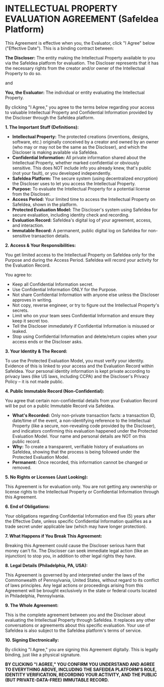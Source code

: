 # INTELLECTUAL PROPERTY EVALUATION AGREEMENT (SafeIdea Platform)

This Agreement is effective when you, the Evaluator, click "I Agree" below ("Effective Date"). This is a binding contract between:

**The Discloser:** The entity making the Intellectual Property available to you via the SafeIdea platform for evaluation. The Discloser represents that it has the necessary rights from the creator and/or owner of the Intellectual Property to do so.

and

**You, the Evaluator:** The individual or entity evaluating the Intellectual Property.

By clicking "I Agree," you agree to the terms below regarding your access to valuable Intellectual Property and Confidential Information provided by the Discloser through the SafeIdea platform.

**1. The Important Stuff (Definitions):**

* **Intellectual Property:** The protected creations (inventions, designs, software, etc.) originally conceived by a creator and owned by an owner (who may or may not be the same as the Discloser), and which the Discloser is making available via SafeIdea.
* **Confidential Information:** All private information shared about the Intellectual Property, whether marked confidential or obviously sensitive. This does NOT include info you already knew, that's public (not your fault), or you developed independently.
* **SafeIdea Platform:** The secure system (using decentralized encryption) the Discloser uses to let you access the Intellectual Property.
* **Purpose:** To evaluate the Intellectual Property for a potential license from the Discloser.
* **Access Period:** Your limited time to access the Intellectual Property on SafeIdea, shown in the platform.
* **Protected Evaluation Model:** The Discloser's system using SafeIdea for secure evaluation, including identity check and recording.
* **Evaluation Record:** SafeIdea's digital log of your agreement, access, and interaction.
* **Immutable Record:** A permanent, public digital log on SafeIdea for non-sensitive transaction details.

**2. Access & Your Responsibilities:**

You get limited access to the Intellectual Property on SafeIdea only for the Purpose and during the Access Period. SafeIdea will record your activity for the Evaluation Record.

You agree to:
* Keep all Confidential Information secret.
* Use Confidential Information ONLY for the Purpose.
* Not share Confidential Information with anyone else unless the Discloser approves in writing.
* Not copy, reverse engineer, or try to figure out the Intellectual Property's secrets.
* Limit who on your team sees Confidential Information and ensure they keep it secret too.
* Tell the Discloser immediately if Confidential Information is misused or leaked.
* Stop using Confidential Information and delete/return copies when your access ends or the Discloser asks.

**3. Your Identity & The Record:**

To use the Protected Evaluation Model, you must verify your identity. Evidence of this is linked to your access and the Evaluation Record within SafeIdea. Your personal identity information is kept private according to privacy laws (like US laws, including CCPA) and the Discloser's Privacy Policy – it is not made public.

**4. Public Immutable Record (Non-Confidential):**

You agree that certain non-confidential details from your Evaluation Record will be put on a public Immutable Record via SafeIdea.

* **What's Recorded:** Only non-private transaction facts: a transaction ID, date/time of the event, a non-identifying reference to the Intellectual Property (like a secure, non-revealing code provided by the Discloser), and indicators confirming this evaluation happened under the Protected Evaluation Model. Your name and personal details are NOT on this public record.
* **Why:** To create a transparent, verifiable history of evaluations on SafeIdea, showing that the process is being followed under the Protected Evaluation Model.
* **Permanent:** Once recorded, this information cannot be changed or removed.

**5. No Rights or Licenses (Just Looking):**

This Agreement is for evaluation only. You are not getting any ownership or license rights to the Intellectual Property or Confidential Information through this Agreement.

**6. End of Obligations:**

Your obligations regarding Confidential Information end five (5) years after the Effective Date, unless specific Confidential Information qualifies as a trade secret under applicable law (which may have longer protection).

**7. What Happens if You Break This Agreement:**

Breaking this Agreement could cause the Discloser serious harm that money can't fix. The Discloser can seek immediate legal action (like an injunction) to stop you, in addition to other legal rights they have.

**8. Legal Details (Philadelphia, PA, USA):**

This Agreement is governed by and interpreted under the laws of the Commonwealth of Pennsylvania, United States, without regard to its conflict of laws principles. Any legal actions or proceedings arising from this Agreement will be brought exclusively in the state or federal courts located in Philadelphia, Pennsylvania.

**9. The Whole Agreement:**

This is the complete agreement between you and the Discloser about evaluating the Intellectual Property through SafeIdea. It replaces any other conversations or agreements about this specific evaluation. Your use of SafeIdea is also subject to the SafeIdea platform's terms of service.

**10. Signing Electronically:**

By clicking "I Agree," you are signing this Agreement digitally. This is legally binding, just like a physical signature.

**BY CLICKING "I AGREE," YOU CONFIRM YOU UNDERSTAND AND AGREE TO EVERYTHING ABOVE, INCLUDING THE SAFEIDEA PLATFORM'S ROLE, IDENTITY VERIFICATION, RECORDING YOUR ACTIVITY, AND THE PUBLIC (BUT PRIVATE-DATA-FREE) IMMUTABLE RECORD.**
